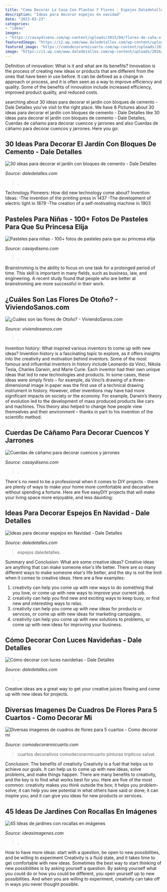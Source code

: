 ```yaml
---
title: "Como Decorar La Casa Con Plantas Y Flores : Espejos Daledetalles"
description: "Ideas para decorar espejos en navidad"
date: "2023-03-23"
categories:
- "ideas"
images:
- "https://casaydiseno.com/wp-content/uploads/2015/04/flores-de-caña-o-cuerdfa.jpg"
featuredImage: "https://i2.wp.com/www.daledetalles.com/wp-content/uploads/2017/11/decorar-espejos-en-navidad.jpg?resize=550%2C736"
featured_image: "https://comodecorarmicuarto.com/wp-content/uploads/2019/01/imagenes-de-cuadros-de-flores-para-decoracion-1024x1024.jpg"
image: "https://i1.wp.com/www.daledetalles.com/wp-content/uploads/2016/12/decoracion-con-luces8.jpg"
---
```



Definition of innovation: What is it and what are its benefits?
Innovation is the process of creating new ideas or products that are different from the ones that have been in use before. It can be defined as a change in approach or process, and it is often seen as a way to improve efficiency and quality. Some of the benefits of innovation include increased efficiency, improved product quality, and reduced costs.

	

		
searching about 30 ideas para decorar el jardín con bloques de cemento - Dale Detalles you've visit to the right place. We have 8 Pictures about 30 ideas para decorar el jardín con bloques de cemento - Dale Detalles like 30 ideas para decorar el jardín con bloques de cemento - Dale Detalles, Cuerdas de cáñamo para decorar cuencos y jarrones and also Cuerdas de cáñamo para decorar cuencos y jarrones. Here you go:
		
    
## 30 Ideas Para Decorar El Jardín Con Bloques De Cemento - Dale Detalles

<img loading=lazy src="https://www.daledetalles.com/wp-content/uploads/2020/06/ideas-para-decorar-con-bloques-de-cemento22.jpg" onerror="this.onerror=null;this.src='https://tse3.mm.bing.net/th?id=OIP.UKcHHSAGvGSqKxzBc6ITFgHaJ3&amp;pid=15.1';" alt="30 ideas para decorar el jardín con bloques de cemento - Dale Detalles">

_Source: daledetalles.com_

>. 

	

Technology Pioneers: How did new technology come about?
Invention Ideas: 
-The invention of the printing press in 1437 
-The development of electric light in 1879 
-The creation of a self-motivating machine in 1903

    
## Pasteles Para Niñas - 100+ Fotos De Pasteles Para Que Su Princesa Elija

<img loading=lazy src="https://casaydiseno.com/wp-content/uploads/2018/04/pastel-cumpleanos-nina-flores-decoracion-ideas.jpg" onerror="this.onerror=null;this.src='https://tse4.mm.bing.net/th?id=OIP.1f4242OqnY9zAa__STIsOQHaLH&amp;pid=15.1';" alt="Pasteles para niñas - 100+ fotos de pasteles para que su princesa elija">

_Source: casaydiseno.com_

>. 

	

Brainstroming is the ability to focus on one task for a prolonged period of time. This skill is important in many fields, such as business, law, and engineering. A recent study found that people who are better at brainstroming are more successful in their work.

    
## ¿Cuáles Son Las Flores De Otoño? - ViviendoSanos.com

<img loading=lazy src="https://viviendosanos.com/wp-content/uploads/2016/03/cuales-son-las-flores-de-otono-dalia.jpg" onerror="this.onerror=null;this.src='https://tse1.mm.bing.net/th?id=OIP.B6y588jmvV7LCQMmf5dCXQHaE7&amp;pid=15.1';" alt="¿Cuáles son las flores de Otoño? - ViviendoSanos.com">

_Source: viviendosanos.com_

>. 

	

Invention history: What inspired various inventors to come up with new ideas?
Invention history is a fascinating topic to explore, as it offers insights into the creativity and motivation behind inventors. Some of the most famous and influential inventors in history include Leonardo da Vinci, Nikola Tesla, Charles Darwin, and Marie Curie. Each inventor had their own unique ideas that led to new technologies and products. In some cases, these ideas were simply firsts – for example, da Vinci’s drawing of a three-dimensional image in paper was the first use of a technical drawing instrument in history. However, other inventions may have had more significant impacts on society or the economy. For example, Darwin’s theory of evolution led to the development of mass produced products like cars and machines. This theory also helped to change how people view themselves and their environment – thanks in part to his invention of the scientific method.

    
## Cuerdas De Cáñamo Para Decorar Cuencos Y Jarrones

<img loading=lazy src="https://casaydiseno.com/wp-content/uploads/2015/04/flores-de-caña-o-cuerdfa.jpg" onerror="this.onerror=null;this.src='https://tse1.mm.bing.net/th?id=OIP.1i_wx9QW6msNtlNquJugmAHaJ3&amp;pid=15.1';" alt="Cuerdas de cáñamo para decorar cuencos y jarrones">

_Source: casaydiseno.com_

>. 

	

There's no need to be a professional when it comes to DIY projects - there are plenty of ways to make your home more comfortable and decorative without spending a fortune. Here are five easyDIY projects that will make your living space more enjoyable, and less daunting: 

    
## Ideas Para Decorar Espejos En Navidad - Dale Detalles

<img loading=lazy src="https://i2.wp.com/www.daledetalles.com/wp-content/uploads/2017/11/decorar-espejos-en-navidad.jpg?resize=550%2C736" onerror="this.onerror=null;this.src='https://tse1.mm.bing.net/th?id=OIP.1HQ3sdW2uL0kTfrCiyTlHgHaJ6&amp;pid=15.1';" alt="Ideas para decorar espejos en Navidad - Dale Detalles">

_Source: daledetalles.com_

>espejos daledetalles. 

	

Summary and Conclusion: What are some creative ideas?
Creative ideas are anything that can make someone else's life better. There are so many different ways to make someone else's life better, and the sky is not the limit when it comes to creative ideas. Here are a few examples: 
1) creativity can help you come up with new ways to do something that you love, or come up with new ways to improve your current job. 
2) creativity can help you find new and exciting ways to keep busy, or find new and interesting ways to relax. 
3) creativity can help you come up with new ideas for products or services, or come up with new ideas for marketing campaigns. 
4) creativity can help you come up with new solutions to problems, or come up with new ideas for improving your business.

    
## Cómo Decorar Con Luces Navideñas - Dale Detalles

<img loading=lazy src="https://i1.wp.com/www.daledetalles.com/wp-content/uploads/2016/12/decoracion-con-luces8.jpg" onerror="this.onerror=null;this.src='https://tse1.mm.bing.net/th?id=OIP.FpY6YbUjJGwyMonjde0OxwHaJ4&amp;pid=15.1';" alt="Cómo decorar con luces navideñas - Dale Detalles">

_Source: daledetalles.com_

>. 

	

Creative ideas are a great way to get your creative juices flowing and come up with new ideas for projects.

    
## Diversas Imagenes De Cuadros De Flores Para 5 Cuartos - Como Decorar Mi

<img loading=lazy src="https://comodecorarmicuarto.com/wp-content/uploads/2019/01/imagenes-de-cuadros-de-flores-para-decoracion-1024x1024.jpg" onerror="this.onerror=null;this.src='https://tse1.mm.bing.net/th?id=OIP.PBKHlLW3nejPEcScVMec5QHaHa&amp;pid=15.1';" alt="Diversas imagenes de cuadros de flores para 5 cuartos - Como decorar mi">

_Source: comodecorarmicuarto.com_

>cuartos decorativos comodecorarmicuarto pinturas tripticos salvat. 

	

Conclusion: The benefits of creativity
Creativity is a fuel that helps us to achieve our goals. It can help us to come up with new ideas, solve problems, and make things happen. There are many benefits to creativity, and the key is to find what works best for you. Here are five of the most common: creativity makes you think outside the box; it helps you problem-solve; it can help you see potential in what others have said or done; it can inspire you; and it can give you ideas for new products or services.

    
## 45 Ideas De Jardines Con Rocallas En Imágenes

<img loading=lazy src="https://ideasimagenes.com/wp-content/uploads/2017/07/Rocallas10.jpg" onerror="this.onerror=null;this.src='https://tse2.mm.bing.net/th?id=OIP.9dK9Hq7DHg-Iogza7aTQQQHaLD&amp;pid=15.1';" alt="45 Ideas de jardines con rocallas en imágenes">

_Source: ideasimagenes.com_

>. 

	

How to have more ideas: start with a question, be open to new possibilities, and be willing to experiment
Creativity is a fluid state, and it takes time to get comfortable with new ideas. Sometimes the best way to start thinking of new possibilities is by asking yourself a question. By asking yourself what you could do or how you could be different, you open yourself up to new possibilities. And when you are willing to experiment, creativity can take off in ways you never thought possible.

